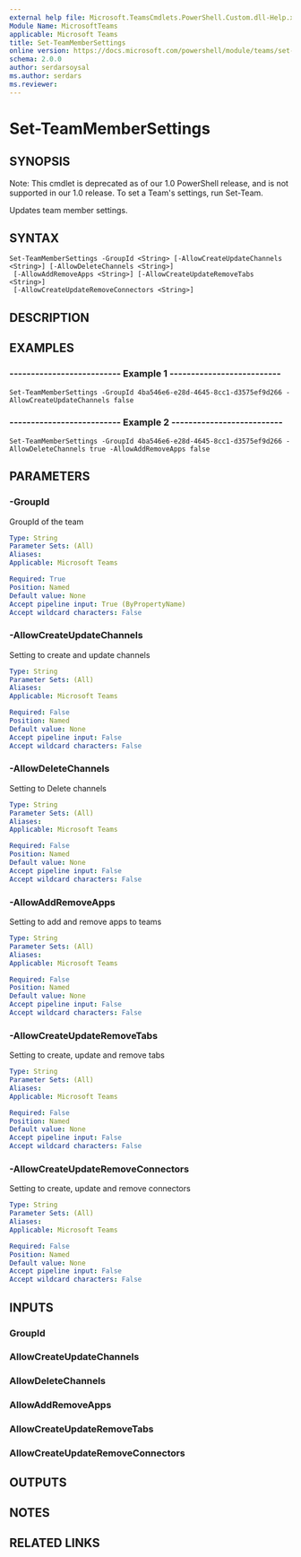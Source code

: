 ```yaml
---
external help file: Microsoft.TeamsCmdlets.PowerShell.Custom.dll-Help.xml
Module Name: MicrosoftTeams
applicable: Microsoft Teams
title: Set-TeamMemberSettings
online version: https://docs.microsoft.com/powershell/module/teams/set-teammembersettings
schema: 2.0.0
author: serdarsoysal
ms.author: serdars
ms.reviewer:
---
```


# Set-TeamMemberSettings

## SYNOPSIS
Note: This cmdlet is deprecated as of our 1.0 PowerShell release, and is not supported in our 1.0 release.  To set a Team's settings, run Set-Team.

Updates team member settings.

## SYNTAX

```
Set-TeamMemberSettings -GroupId <String> [-AllowCreateUpdateChannels <String>] [-AllowDeleteChannels <String>]
 [-AllowAddRemoveApps <String>] [-AllowCreateUpdateRemoveTabs <String>]
 [-AllowCreateUpdateRemoveConnectors <String>]
```

## DESCRIPTION

## EXAMPLES

### --------------------------  Example 1  --------------------------
```
Set-TeamMemberSettings -GroupId 4ba546e6-e28d-4645-8cc1-d3575ef9d266 -AllowCreateUpdateChannels false
```

### --------------------------  Example 2  --------------------------
```
Set-TeamMemberSettings -GroupId 4ba546e6-e28d-4645-8cc1-d3575ef9d266 -AllowDeleteChannels true -AllowAddRemoveApps false
```

## PARAMETERS

### -GroupId
GroupId of the team

```yaml
Type: String
Parameter Sets: (All)
Aliases:
Applicable: Microsoft Teams

Required: True
Position: Named
Default value: None
Accept pipeline input: True (ByPropertyName)
Accept wildcard characters: False
```

### -AllowCreateUpdateChannels
Setting to create and update channels

```yaml
Type: String
Parameter Sets: (All)
Aliases:
Applicable: Microsoft Teams

Required: False
Position: Named
Default value: None
Accept pipeline input: False
Accept wildcard characters: False
```

### -AllowDeleteChannels
Setting to Delete channels

```yaml
Type: String
Parameter Sets: (All)
Aliases:
Applicable: Microsoft Teams

Required: False
Position: Named
Default value: None
Accept pipeline input: False
Accept wildcard characters: False
```

### -AllowAddRemoveApps
Setting to add and remove apps to teams

```yaml
Type: String
Parameter Sets: (All)
Aliases:
Applicable: Microsoft Teams

Required: False
Position: Named
Default value: None
Accept pipeline input: False
Accept wildcard characters: False
```

### -AllowCreateUpdateRemoveTabs
Setting to create, update and remove tabs

```yaml
Type: String
Parameter Sets: (All)
Aliases:
Applicable: Microsoft Teams

Required: False
Position: Named
Default value: None
Accept pipeline input: False
Accept wildcard characters: False
```

### -AllowCreateUpdateRemoveConnectors
Setting to create, update and remove connectors

```yaml
Type: String
Parameter Sets: (All)
Aliases:
Applicable: Microsoft Teams

Required: False
Position: Named
Default value: None
Accept pipeline input: False
Accept wildcard characters: False
```

## INPUTS

### GroupId

### AllowCreateUpdateChannels

### AllowDeleteChannels

### AllowAddRemoveApps

### AllowCreateUpdateRemoveTabs

### AllowCreateUpdateRemoveConnectors

## OUTPUTS

## NOTES

## RELATED LINKS

